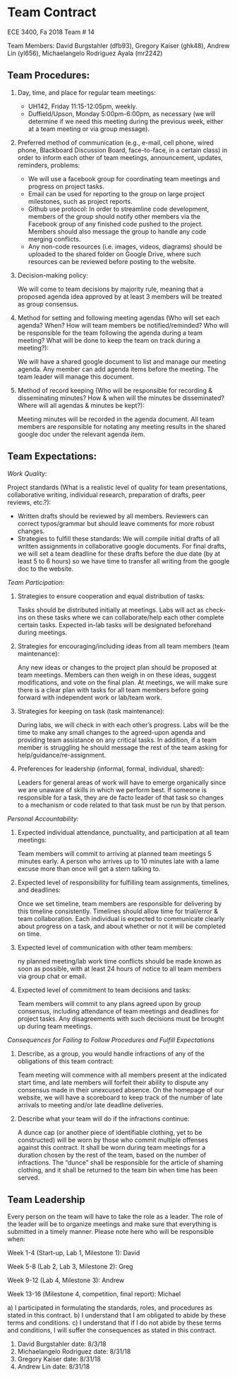 # Team Contract
ECE 3400, Fa 2018 Team # 14

Team Members: David Burgstahler (dfb93), Gregory Kaiser (ghk48), Andrew Lin (yl656), Michaelangelo Rodriguez Ayala (mr2242)

## Team Procedures: 

1. Day, time, and place for regular team meetings:

    * UH142, Friday 11:15-12:05pm, weekly.
    * Duffield/Upson, Monday 5:00pm-6:00pm, as necessary (we will determine if we need this meeting during the previous week, either at a team meeting or via group message).

2. Preferred method of communication (e.g., e-mail, cell phone, wired phone, Blackboard Discussion Board, face-to-face, in a certain class) in order to inform each other of team meetings, announcement, updates, reminders, problems:

    * We will use a facebook group for coordinating team meetings and progress on project tasks. 
    * Email can be used for reporting to the group on large project milestones, such as project reports. 
    * Github use protocol: In order to streamline code development, members of the group should notify other members via the Facebook group of any finished code pushed to the project. Members should also message the group to handle any code merging conflicts. 
    * Any non-code resources (i.e. images, videos, diagrams) should be uploaded to the shared folder on Google Drive, where such resources can be reviewed before posting to the website.  

3. Decision-making policy:

    We will come to team decisions by majority rule, meaning that a proposed agenda idea approved by at least 3 members will be treated as group consensus. 

4. Method for setting and following meeting agendas (Who will set each agenda? When? How will team members be notified/reminded? Who will be responsible for the team following the agenda during a team meeting? What will be done to keep the team on track during a meeting?):

    We will have a shared google document to list and manage our meeting agenda. Any member can add agenda items before the meeting. The team leader will manage this document. 

5. Method of record keeping (Who will be responsible for recording & disseminating minutes? How & when will the minutes be disseminated? Where will all agendas & minutes be kept?):

    Meeting minutes will be recorded in the agenda document. All team members are responsible for notating any meeting results in the shared google doc under the relevant agenda item. 

## Team Expectations:

_Work Quality:_

Project standards (What is a realistic level of quality for team presentations, collaborative writing, individual research, preparation of drafts, peer reviews, etc.?):

* Written drafts should be reviewed by all members. Reviewers can correct typos/grammar but should leave comments for more robust changes. 
* Strategies to fulfill these standards: We will compile initial drafts of all written assignments in collaborative google documents. For final drafts, we will set a team deadline for these drafts before the due date (by at least 5 to 6 hours) so we have time to transfer all writing from the google doc to the website. 

_Team Participation:_

1. Strategies to ensure cooperation and equal distribution of tasks: 

    Tasks should be distributed initially at meetings. Labs will act as check-ins on these tasks where we can collaborate/help each other complete certain tasks. Expected in-lab tasks will be designated beforehand during meetings.

2. Strategies for encouraging/including ideas from all team members (team maintenance):

    Any new ideas or changes to the project plan should be proposed at team meetings. Members can then weigh in on these ideas, suggest modifications, and vote on the final plan. At meetings, we will make sure there is a clear plan with tasks for all team members before going forward with independent work or lab/team work. 

3. Strategies for keeping on task (task maintenance):

    During labs, we will check in with each other’s progress. Labs will be the time to make any small changes to the agreed-upon agenda and providing team assistance on any critical tasks. In addition, if a team member is struggling he should message the rest of the team asking for help/guidance/re-assignment.

4. Preferences for leadership (informal, formal, individual, shared): 

    Leaders for general areas of work will have to emerge organically since we are unaware of skills in which we perform best. If someone is responsible for a task, they are de facto leader of that task so changes to a mechanism or code related to that task must be run by that person.

_Personal Accountability:_

1. Expected individual attendance, punctuality, and participation at all team meetings: 

    Team members will commit to arriving at planned team meetings 5 minutes early. A person who arrives up to 10 minutes late with a lame excuse more than once will get a stern talking to.

2. Expected level of responsibility for fulfilling team assignments, timelines, and deadlines:

    Once we set timeline, team members are responsible for delivering by this timeline consistently. Timelines should allow time for trial/error & team collaboration. Each individual is expected to communicate clearly about progress on a task, and about whether or not it will be completed on time.

3. Expected level of communication with other team members: 

    ny planned meeting/lab work time conflicts should be made known as soon as possible, with at least 24 hours of notice to all team members via group chat or email. 

4. Expected level of commitment to team decisions and tasks:

    Team members will commit to any plans agreed upon by group consensus, including attendance of team meetings and deadlines for project tasks. Any disagreements with such decisions must be brought up during team meetings. 


_Consequences for Failing to Follow Procedures and Fulfill Expectations_

1. Describe, as a group, you would handle infractions of any of the obligations of this team contract:

    Team meeting will commence with all members present at the indicated start time, and late members will forfeit their ability to dispute any consensus made in their unexcused absence. On the homepage of our website, we will have a scoreboard to keep track of the number of late arrivals to meeting and/or late deadline deliveries. 

2. Describe what your team will do if the infractions continue:

    A dunce cap (or another piece of identifiable clothing, yet to be constructed) will be worn by those who commit multiple offenses against this contract. It shall be worn during team meetings for a duration chosen by the rest of the team, based on the number of infractions. The “dunce” shall be responsible for the article of shaming clothing, and it shall be returned to the team bin when time has been served.

## Team Leadership

Every person on the team will have to take the role as a leader. The role of the leader will be to organize meetings and make sure that everything is submitted in a timely manner. Please note here who will be responsible when:


Week 1-4 (Start-up, Lab 1, Milestone 1): David

Week 5-8 (Lab 2, Lab 3, Milestone 2): Greg

Week 9-12 (Lab 4, Milestone 3): Andrew

Week 13-16 (Milestone 4, competition, final report): Michael

a)    I participated in formulating the standards, roles, and procedures as stated in this contract. 
b)    I understand that I am obligated to abide by these terms and conditions. 
c)    I understand that if I do not abide by these terms and conditions, I will suffer the consequences as stated in this contract.

1)  David Burgstahler                                     date: 8/3/18
2) Michaelangelo Rodriguez                          date: 8/31/18
3) Gregory Kaiser                                           date: 8/31/18
4) Andrew Lin                                                 date: 8/31/18

